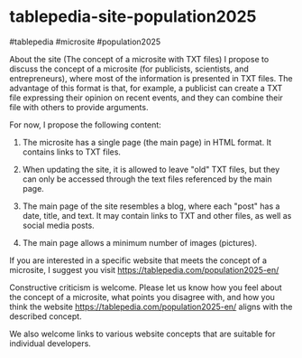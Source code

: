# tablepedia-site-population2025

#tablepedia #microsite #population2025

About the site (The concept of a microsite with TXT files)
 I propose to discuss the concept of a microsite (for publicists, scientists, and entrepreneurs), where most of the information is presented in TXT files. The advantage of this format is that, for example, a publicist can create a TXT file expressing their opinion on recent events, and they can combine their file with others to provide arguments.

 For now, I propose the following content:

1. The microsite has a single page (the main page) in HTML format. It contains links to TXT files.

2. When updating the site, it is allowed to leave "old" TXT files, but they can only be accessed through the text files referenced by the main page.

3. The main page of the site resembles a blog, where each "post" has a date, title, and text. It may contain links to TXT and other files, as well as social media posts. 

4. The main page allows a minimum number of images (pictures).

 If you are interested in a specific website that meets the concept of a microsite, I suggest you visit https://tablepedia.com/population2025-en/

Constructive criticism is welcome. Please let us know how you feel about the concept of a microsite, what points you disagree with, and how you think the website https://tablepedia.com/population2025-en/ aligns with the described concept. 

 We also welcome links to various website concepts that are suitable for individual developers.
